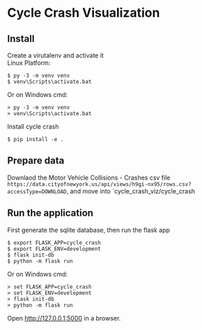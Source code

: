 # Cycle Crash Visualization

## Install

Create a virutalenv and activate it  
Linux Platform:
```console
$ py -3 -m venv venv
$ venv\Scripts\activate.bat
```
Or on Windows cmd:
```console
> py -3 -m venv venv
> venv\Scripts\activate.bat
```
Install cycle crash
```console
$ pip install -e .
```
## Prepare data
Downlaod the Motor Vehicle Collisions - Crashes csv file `https://data.cityofnewyork.us/api/views/h9gi-nx95/rows.csv?accessType=DOWNLOAD`, 
and move into `cycle_crash_viz/cycle_crash

## Run the application
First generate the sqlite database, then run the flask app
```console
$ export FLASK_APP=cycle_crash
$ export FLASK_ENV=development
$ flask init-db
$ python -m flask run
```
Or on Windows cmd:
```console
> set FLASK_APP=cycle_crash
> set FLASK_ENV=development
> flask init-db
> python -m flask run
```
Open <http://127.0.0.1:5000> in a browser.